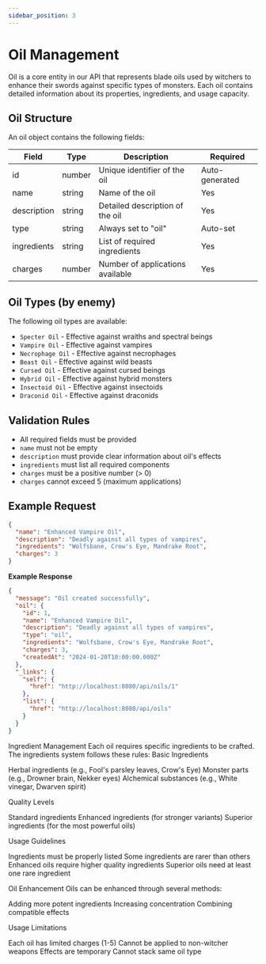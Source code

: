 ```yaml
---
sidebar_position: 3
---
```


# Oil Management

Oil is a core entity in our API that represents blade oils used by witchers to enhance their swords against specific types of monsters. Each oil contains detailed information about its properties, ingredients, and usage capacity.

## Oil Structure

An oil object contains the following fields:

| Field       | Type   | Description                      | Required       |
|-------------|--------|----------------------------------|----------------|
| id          | number | Unique identifier of the oil     | Auto-generated |
| name        | string | Name of the oil                  | Yes            |
| description | string | Detailed description of the oil  | Yes            |
| type        | string | Always set to "oil"              | Auto-set       |
| ingredients | string | List of required ingredients     | Yes            |
| charges     | number | Number of applications available | Yes            |

## Oil Types (by enemy)

The following oil types are available:
- `Specter Oil` - Effective against wraiths and spectral beings
- `Vampire Oil` - Effective against vampires
- `Necrophage Oil` - Effective against necrophages
- `Beast Oil` - Effective against wild beasts
- `Cursed Oil` - Effective against cursed beings
- `Hybrid Oil` - Effective against hybrid monsters
- `Insectoid Oil` - Effective against insectoids
- `Draconid Oil` - Effective against draconids

## Validation Rules

- All required fields must be provided
- `name` must not be empty
- `description` must provide clear information about oil's effects
- `ingredients` must list all required components
- `charges` must be a positive number (> 0)
- `charges` cannot exceed 5 (maximum applications)

## Example Request

```json
{
  "name": "Enhanced Vampire Oil",
  "description": "Deadly against all types of vampires",
  "ingredients": "Wolfsbane, Crow's Eye, Mandrake Root",
  "charges": 3
}
```

**Example Response**
```json
{
  "message": "Oil created successfully",
  "oil": {
    "id": 1,
    "name": "Enhanced Vampire Oil",
    "description": "Deadly against all types of vampires",
    "type": "oil",
    "ingredients": "Wolfsbane, Crow's Eye, Mandrake Root",
    "charges": 3,
    "createdAt": "2024-01-20T10:00:00.000Z"
  },
  "_links": {
    "self": {
      "href": "http://localhost:8080/api/oils/1"
    },
    "list": {
      "href": "http://localhost:8080/api/oils"
    }
  }
}
```

Ingredient Management
Each oil requires specific ingredients to be crafted. The ingredients system follows these rules:
Basic Ingredients

Herbal ingredients (e.g., Fool's parsley leaves, Crow's Eye)
Monster parts (e.g., Drowner brain, Nekker eyes)
Alchemical substances (e.g., White vinegar, Dwarven spirit)

Quality Levels

Standard ingredients
Enhanced ingredients (for stronger variants)
Superior ingredients (for the most powerful oils)

Usage Guidelines

Ingredients must be properly listed
Some ingredients are rarer than others
Enhanced oils require higher quality ingredients
Superior oils need at least one rare ingredient

Oil Enhancement
Oils can be enhanced through several methods:

Adding more potent ingredients
Increasing concentration
Combining compatible effects

Usage Limitations

Each oil has limited charges (1-5)
Cannot be applied to non-witcher weapons
Effects are temporary
Cannot stack same oil type
